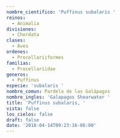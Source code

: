```yaml
---
nombre_cientifico: 'Puffinus subalaris '
reinos:
  - Animalia
divisiones:
  - Chordata
clases:
  - Aves
ordenes:
  - Procellariiformes
familias:
  - Procellariidae
generos:
  - Puffinus
especie: 'subalaris '
nombre_comun: Pardela de las Galápagos
nombre_ingles: 'Galapagos Shearwater '
title: 'Puffinus subalaris, '
vista: false
los_cielos: false
draft: false
date: '2018-04-14T09:23:16-06:00'
---
```


